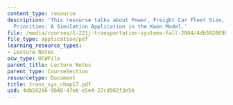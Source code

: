 ```yaml
---
content_type: resource
description: 'This resourse talks about Power, Freight Car Fleet Size, and Service
  Priorities: A Simulation Application in the Kwon Model.'
file: /media/courses/1-221j-transportation-systems-fall-2004/4db592669b4847ebe5e427cd982f3e5b_trans_sys_chap17.pdf
file_type: application/pdf
learning_resource_types:
- Lecture Notes
ocw_type: OCWFile
parent_title: Lecture Notes
parent_type: CourseSection
resourcetype: Document
title: trans_sys_chap17.pdf
uid: 4db59266-9b48-47eb-e5e4-27cd982f3e5b
---
```

